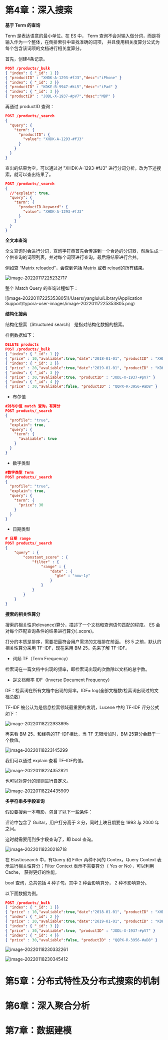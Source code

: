 # 第4章：深入搜索

**基于 Term 的查询**

Term 是表达语意的最小单位。在 ES 中， Term 查询不会对输入做分词，而是将输入作为一个整体，在倒排索引中查找准确的词项， 并且使用相关度算分公式为每个包含该词项的文档进行相关度算分。

首先，创建4条记录。

```json
POST /products/_bulk
{ "index": { "_id": 1 }}
{ "productID" : "XHDK-A-1293-#fJ3","desc":"iPhone" }
{ "index": { "_id": 2 }}
{ "productID" : "KDKE-B-9947-#kL5","desc":"iPad" }
{ "index": { "_id": 3 }}
{ "productID" : "JODL-X-1937-#pV7","desc":"MBP" }
```

再通过 productID 查询：

```json
POST /products/_search
{
  "query": {
    "term": {
      "productID": {
        "value": "XHDK-A-1293-#fJ3"
      }
    }
  }
}
```

查出的结果为空，可以通过对 "XHDK-A-1293-#fJ3" 进行分词分析。改为下述搜索，就可以查出结果了。

```json
POST /products/_search
{
  //"explain": true,
  "query": {
    "term": {
      "productID.keyword": {
        "value": "XHDK-A-1293-#fJ3"
      }
    }
  }
}
```

**全文本查询**

全文查询时会进行分词，查询字符串首先会传递到一个合适的分词器，然后生成一个供查询的词项列表，并对每个词项进行查询，最后将结果进行合并。

例如查 “Matrix reloaded”，会查到包括 Matrix 或者 reload的所有结果。

![image-20220117225232717](https://gitee.com/yanglu_u/img2022/raw/master/learn/20220117225238.png)

整个 Match Query 的查询过程如下：

![image-20220117225353805](/Users/yanglulu/Library/Application Support/typora-user-images/image-20220117225353805.png)

**结构化搜索**

结构化搜索（Structured search） 是指对结构化数据的搜索。

样例数据如下：

```json
DELETE products
POST /products/_bulk
{ "index": { "_id": 1 }}
{ "price" : 10,"avaliable":true,"date":"2018-01-01", "productID" : "XHDK-A-1293-#fJ3" }
{ "index": { "_id": 2 }}
{ "price" : 20,"avaliable":true,"date":"2019-01-01", "productID" : "KDKE-B-9947-#kL5" }
{ "index": { "_id": 3 }}
{ "price" : 30,"avaliable":true, "productID" : "JODL-X-1937-#pV7" }
{ "index": { "_id": 4 }}
{ "price" : 30,"avaliable":false, "productID" : "QQPX-R-3956-#aD8" }
```

- 布尔值

```json
#对布尔值 match 查询，有算分
POST products/_search
{
  "profile": "true",
  "explain": true,
  "query": {
    "term": {
      "avaliable": true
    }
  }
}
```

- 数字类型

```json
#数字类型 Term
POST products/_search
{
  "profile": "true",
  "explain": true,
  "query": {
    "term": {
      "price": 30
    }
  }
}
```

- 日期类型

```json
# 日期 range
POST products/_search
{
    "query" : {
        "constant_score" : {
            "filter" : {
                "range" : {
                    "date" : {
                      "gte" : "now-1y"
                    }
                }
            }
        }
    }
}
```

**搜索的相关性算分**

搜索的相关性(Relevance)算分，描述了一个⽂档和查询语句匹配的程度。 ES 会对每个匹配查询条件的结果进行算分(_score)。

打分的本质是排序，需要把最符合用户需求的文档排在前面。 ES 5 之前，默认的相关性算分采用 TF-IDF，现在采用 BM 25。先来了解 TF-IDF。

- 词频 TF（Term Frequency）

检索词在⼀篇文档中出现的频率，即检索词出现的次数除以⽂档的总字数。

- 逆⽂档频率 IDF（Inverse Document Frequency）

DF：检索词在所有文档中出现的频率。IDF= log(全部⽂档数/检索词出现过的文档总数）

TF-IDF 被公认为是信息检索领域最重要的发明，Lucene 中的 TF-IDF 评分公式如下：

![image-20220118222933895](https://gitee.com/yanglu_u/img2022/raw/master/learn/20220118222934.png)

再来看 BM 25。和经典的TF-IDF相比，当 TF 无限增加时，BM 25算分会趋于⼀个数值。

![image-20220118223145299](https://gitee.com/yanglu_u/img2022/raw/master/learn/20220118223145.png)

我们可以通过 explain 查看 TF-IDF的值。

![image-20220118224352821](https://gitee.com/yanglu_u/img2022/raw/master/learn/20220118224352.png)

也可以对算分的规则进行自定义。

![image-20220118224435909](https://gitee.com/yanglu_u/img2022/raw/master/learn/20220118224435.png)

**多字符串多字段查询**

假设要搜索一本电影，包含了以下一些条件：

评论中包含了 Guitar，⽤户打分高于 3 分，同时上映⽇期要在 1993 与 2000 年之间。

这时就需要用到多字段查询了，即 bool 查询。

![image-20220118230218718](https://gitee.com/yanglu_u/img2022/raw/master/learn/20220118230218.png)

在 Elasticsearch 中，有Query 和 Filter 两种不同的 Contex。Query Context 表示进行相关性算分；Filter Context 表示不需要算分（ Yes or No），可以利⽤ Cache， 获得更好的性能。

bool 查询，总共包括 4 种子句。其中 2 种会影响算分， 2 种不影响算分。

以下面数据为例。

```json
POST /products/_bulk
{ "index": { "_id": 1 }}
{ "price" : 10,"avaliable":true,"date":"2018-01-01", "productID" : "XHDK-A-1293-#fJ3" }
{ "index": { "_id": 2 }}
{ "price" : 20,"avaliable":true,"date":"2019-01-01", "productID" : "KDKE-B-9947-#kL5" }
{ "index": { "_id": 3 }}
{ "price" : 30,"avaliable":true, "productID" : "JODL-X-1937-#pV7" }
{ "index": { "_id": 4 }}
{ "price" : 30,"avaliable":false, "productID" : "QQPX-R-3956-#aD8" }
```

![image-20220118230332261](https://gitee.com/yanglu_u/img2022/raw/master/learn/20220118230332.png)

![image-20220118230345412](https://gitee.com/yanglu_u/img2022/raw/master/learn/20220118230345.png)







# 第5章：分布式特性及分布式搜索的机制

# 第6章：深入聚合分析

# 第7章：数据建模


